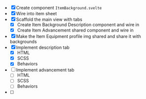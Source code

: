 - [x] Create component `ItemBackground.svelte`
- [x] Wire into item sheet
- [x] Scaffold the main view with tabs
  - [x] Create Item Background Description component and wire in
  - [x] Create Item Advancement shared component and wire in
- [x] Make the Item Equipment profile img shared and share it with backgrounds
- [x] Implement description tab
  - [x] HTML
  - [x] SCSS
  - [x] Behaviors 
- [ ] Implement advancement tab
  - [ ] HTML
  - [ ] SCSS
  - [ ] Behaviors
- [ ] 